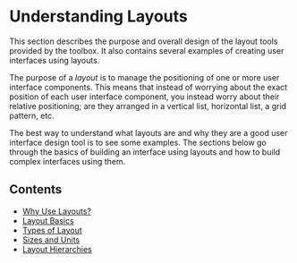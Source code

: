# **Understanding Layouts**

This section describes the purpose and overall design of the layout tools provided by the toolbox. It also contains several examples of creating user interfaces using layouts.

The purpose of a *layout* is to manage the positioning of one or more user interface components. This means that instead of worrying about the exact position of each user interface component, you instead worry about their relative positioning; are they arranged in a vertical list, horizontal list, a grid pattern, etc.

The best way to understand what layouts are and why they are a good user interface design tool is to see some examples. The sections below go through the basics of building an interface using layouts and how to build complex interfaces using them.

## Contents

-  [Why Use Layouts?](WhyUseLayouts.md)
-  [Layout Basics](LayoutBasics.md)
-  [Types of Layout](TypesOfLayout.md)
-  [Sizes and Units](SizesAndUnits.md)
-  [Layout Hierarchies](LayoutHierarchies.md)